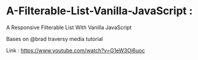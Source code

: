 # A-Filterable-List-Vanilla-JavaScript :
A Responsive Filterable List With Vanilla JavaScript


Bases on @brad traversy media tutorial

Link : https://www.youtube.com/watch?v=G1eW3Oi6uoc

